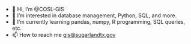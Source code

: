 - 👋 Hi, I’m @COSL-GIS
- 👀 I’m interested in database management, Python, SQL, and more.
- 🌱 I’m currently learning pandas, numpy, R programming, SQL queries, etc.
- 📫 How to reach me gis@sugarlandtx.gov

<!---
COSL-GIS/COSL-GIS is a ✨ special ✨ repository because its `README.md` (this file) appears on your GitHub profile.
You can click the Preview link to take a look at your changes.
--->

